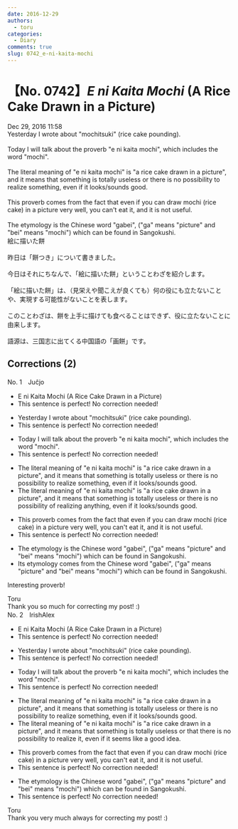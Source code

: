 ```yaml
---
date: 2016-12-29
authors:
  - toru
categories:
  - Diary
comments: true
slug: 0742_e-ni-kaita-mochi
---
```


# 【No. 0742】<strong><em>E ni Kaita Mochi</strong></em> (A Rice Cake Drawn in a Picture)
<div class="date">Dec 29, 2016 11:58</div>
<div id="post"><div id="body_show_ori">
Yesterday I wrote about "mochitsuki" (rice cake pounding).<br/><br/>Today I will talk about the proverb "e ni kaita mochi", which includes the word "mochi".<br/><br/>The literal meaning of "e ni kaita mochi" is "a rice cake drawn in a picture", and it means that something is totally useless or there is no possibility to realize something, even if it looks/sounds good.<br/><br/>This proverb comes from the fact that even if you can draw mochi (rice cake) in a picture very well, you can't eat it, and it is not useful.<br/><br/>The etymology is the Chinese word "gabei", ("ga" means "picture" and "bei" means "mochi") which can be found in Sangokushi.
</div></div>

<!-- more -->

<div id="post_ja"><div id="body_show_mo">
絵に描いた餅<br/><br/>昨日は「餅つき」について書きました。<br/><br/>今日はそれにちなんで、「絵に描いた餅」ということわざを紹介します。<br/><br/>「絵に描いた餅」は、（見栄えや聞こえが良くても）何の役にも立たないことや、実現する可能性がないことを表します。<br/><br/>このことわざは、餅を上手に描けても食べることはできず、役に立たないことに由来します。<br/><br/>語源は、三国志に出てくる中国語の「画餅」です。
</div></div>

## Corrections (2)
<div id="block"><div class="first_name"> No. 1　<span class="just_name">Juĉjo</span></div><div id="block2">
<ul class="correction_field">
<li class="incorrect">E ni Kaita Mochi (A Rice Cake Drawn in a Picture)</li>
<li class="corrected perfect">This sentence is perfect! No correction needed!</li>
</ul>
<ul class="correction_field">
<li class="incorrect">Yesterday I wrote about "mochitsuki" (rice cake pounding).</li>
<li class="corrected perfect">This sentence is perfect! No correction needed!</li>
</ul>
<ul class="correction_field">
<li class="incorrect">Today I will talk about the proverb "e ni kaita mochi", which includes the word "mochi".</li>
<li class="corrected perfect">This sentence is perfect! No correction needed!</li>
</ul>
<ul class="correction_field">
<li class="incorrect">The literal meaning of "e ni kaita mochi" is "a rice cake drawn in a picture", and it means that something is totally useless or there is no possibility to realize something, even if it looks/sounds good.</li>
<li class="corrected correct">
The literal meaning of "e ni kaita mochi" is "a rice cake drawn in a picture", and it means that something is totally useless or there is no possibility <span class="f_red">of</span> realiz<span class="f_red">ing</span> <span class="f_red">any</span>thing, even if it looks/sounds good.
</li>
</ul>
<ul class="correction_field">
<li class="incorrect">This proverb comes from the fact that even if you can draw mochi (rice cake) in a picture very well, you can't eat it, and it is not useful.</li>
<li class="corrected perfect">This sentence is perfect! No correction needed!</li>
</ul>
<ul class="correction_field">
<li class="incorrect">The etymology is the Chinese word "gabei", ("ga" means "picture" and "bei" means "mochi") which can be found in Sangokushi.</li>
<li class="corrected correct">
<span class="f_red">Its</span> etymology <span class="f_red">comes from</span> the Chinese word "gabei", ("ga" means "picture" and "bei" means "mochi") which can be found in Sangokushi.
</li>
</ul>
<p class="comment_small">
 Interesting proverb!
</p>

</div><div class="name"><span class="just_name">Toru</span><br>
Thank you so much for correcting my post! :)
</div>
</div>
<div id="block"><div class="first_name"> No. 2　<span class="just_name">IrishAlex</span></div><div id="block2">
<ul class="correction_field">
<li class="incorrect">E ni Kaita Mochi (A Rice Cake Drawn in a Picture)</li>
<li class="corrected perfect">This sentence is perfect! No correction needed!</li>
</ul>
<ul class="correction_field">
<li class="incorrect">Yesterday I wrote about "mochitsuki" (rice cake pounding).</li>
<li class="corrected perfect">This sentence is perfect! No correction needed!</li>
</ul>
<ul class="correction_field">
<li class="incorrect">Today I will talk about the proverb "e ni kaita mochi", which includes the word "mochi".</li>
<li class="corrected perfect">This sentence is perfect! No correction needed!</li>
</ul>
<ul class="correction_field">
<li class="incorrect">The literal meaning of "e ni kaita mochi" is "a rice cake drawn in a picture", and it means that something is totally useless or there is no possibility to realize something, even if it looks/sounds good.</li>
<li class="corrected correct">
The literal meaning of "e ni kaita mochi" is "a rice cake drawn in a picture", and it means that something is totally useless or <span class="f_blue">that </span>there is no possibility to realize <span class="f_blue">it</span>, even if it <span class="f_blue">seems like a good idea</span>.
</li>
</ul>
<ul class="correction_field">
<li class="incorrect">This proverb comes from the fact that even if you can draw mochi (rice cake) in a picture very well, you can't eat it, and it is not useful.</li>
<li class="corrected perfect">This sentence is perfect! No correction needed!</li>
</ul>
<ul class="correction_field">
<li class="incorrect">The etymology is the Chinese word "gabei", ("ga" means "picture" and "bei" means "mochi") which can be found in Sangokushi.</li>
<li class="corrected perfect">This sentence is perfect! No correction needed!</li>
</ul>
</div><div class="name"><span class="just_name">Toru</span><br>
Thank you very much always for correcting my post! :)
</div>
</div>
